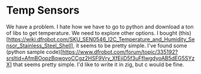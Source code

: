 # Temp Sensors

We have a problem. I hate how we have to go to python and download a ton of libs to get temperature. We need to explore other options. I bought (this)[https://wiki.dfrobot.com/SKU_SEN0546_I2C_Temperature_and_Humidity_Sensor_Stainless_Steel_Shell], it seems to be pretty simple. I've found some (python sample code)[https://www.dfrobot.com/forum/topic/335192?srsltid=AfmBOopzBqwovoCCgz2HSF9Vry_XfEjiD5f3uFfIwgdyoAB5dEG5SYzX] that seems pretty simple. I'd like to write it in zig, but c would be fine. 
